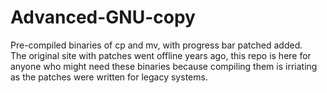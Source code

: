 # Advanced-GNU-copy
Pre-compiled binaries of cp and mv, with progress bar patched added.   
The original site with patches went offline years ago, this repo is here for anyone who might need these binaries because compiling them is irriating as the patches were written for legacy systems.


